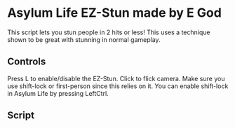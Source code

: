 # Asylum Life EZ-Stun made by E God
This script lets you stun people in 2 hits or less!
This uses a technique shown to be great with stunning in normal gameplay.
## Controls
Press L to enable/disable the EZ-Stun.
Click to flick camera.
Make sure you use shift-lock or first-person since this relies on it.
You can enable shift-lock in Asylum Life by pressing LeftCtrl.
## Script
```lua

```
